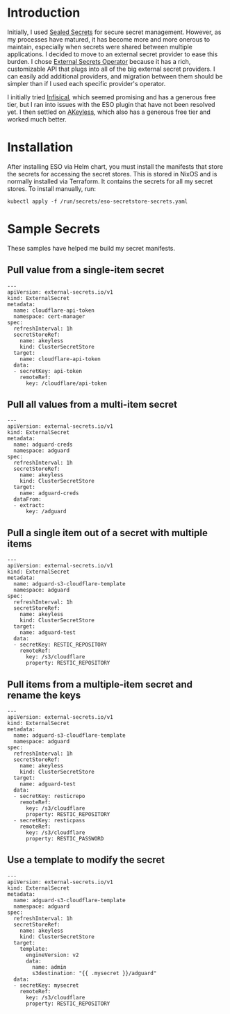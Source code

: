 # Introduction
Initially, I used [Sealed Secrets](/manifests/system/sealed-secrets) for secure secret management. However, as my processes have matured, it has become more and more onerous to maintain, especially when secrets were shared between multiple applications. I decided to move to an external secret provider to ease this burden. I chose [External Secrets Operator](https://external-secrets.io/latest/) because it has a rich, customizable API that plugs into all of the big external secret providers. I can easily add additional providers, and migration between them should be simpler than if I used each specific provider's operator. 

I initially tried [Infisical](https://infisical.com/), which seemed promising and has a generous free tier, but I ran into issues with the ESO plugin that have not been resolved yet. I then settled on [AKeyless](https://www.akeyless.io/), which also has a generous free tier and worked much better.

# Installation
After installing ESO via Helm chart, you must install the manifests that store the secrets for accessing the secret stores. This is stored in NixOS and is normally installed via Terraform. It contains the secrets for all my secret stores. To install manually, run:
```
kubectl apply -f /run/secrets/eso-secretstore-secrets.yaml
```

# Sample Secrets
These samples have helped me build my secret manifests.

## Pull value from a single-item secret
```
---
apiVersion: external-secrets.io/v1
kind: ExternalSecret
metadata:
  name: cloudflare-api-token
  namespace: cert-manager
spec:
  refreshInterval: 1h
  secretStoreRef:
    name: akeyless
    kind: ClusterSecretStore
  target:
    name: cloudflare-api-token
  data:
  - secretKey: api-token 
    remoteRef:
      key: /cloudflare/api-token
```

## Pull all values from a multi-item secret
```
---
apiVersion: external-secrets.io/v1
kind: ExternalSecret
metadata:
  name: adguard-creds
  namespace: adguard
spec:
  refreshInterval: 1h
  secretStoreRef:
    name: akeyless
    kind: ClusterSecretStore
  target:
    name: adguard-creds
  dataFrom:
  - extract:
      key: /adguard

```

## Pull a single item out of a secret with multiple items
```
---
apiVersion: external-secrets.io/v1
kind: ExternalSecret
metadata:
  name: adguard-s3-cloudflare-template
  namespace: adguard
spec:
  refreshInterval: 1h
  secretStoreRef:
    name: akeyless
    kind: ClusterSecretStore
  target:
    name: adguard-test
  data:
  - secretKey: RESTIC_REPOSITORY
    remoteRef:
      key: /s3/cloudflare
      property: RESTIC_REPOSITORY
```

## Pull items from a multiple-item secret and rename the keys
```
---
apiVersion: external-secrets.io/v1
kind: ExternalSecret
metadata:
  name: adguard-s3-cloudflare-template
  namespace: adguard
spec:
  refreshInterval: 1h
  secretStoreRef:
    name: akeyless
    kind: ClusterSecretStore
  target:
    name: adguard-test
  data:
  - secretKey: resticrepo
    remoteRef:
      key: /s3/cloudflare
      property: RESTIC_REPOSITORY
  - secretKey: resticpass
    remoteRef:
      key: /s3/cloudflare
      property: RESTIC_PASSWORD
```

## Use a template to modify the secret
```
---
apiVersion: external-secrets.io/v1
kind: ExternalSecret
metadata:
  name: adguard-s3-cloudflare-template
  namespace: adguard
spec:
  refreshInterval: 1h
  secretStoreRef:
    name: akeyless
    kind: ClusterSecretStore
  target:
    template:
      engineVersion: v2
      data:
        name: admin
        s3destination: "{{ .mysecret }}/adguard"
  data:
  - secretKey: mysecret
    remoteRef:
      key: /s3/cloudflare
      property: RESTIC_REPOSITORY
```